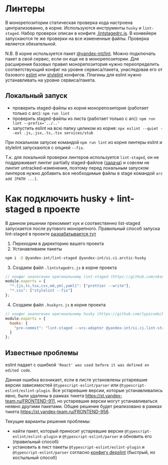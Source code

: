 # Линтеры

В монорепозитории статическая проверка кода настроена централизованно, в корне. Используются инструменты `husky` и `lint-staged`. Набор проверок описан в конфиге [.lintstagedrc.js](../../.lintstagedrc.js).
В конвейере запускаются те же проверки на все измененные файлы. Проверка является обязательной.

N.B. В корне используется пакет [@yandex-int/lint](https://a.yandex-team.ru/arc_vcs/frontend/packages/lint/README.md). Можно подключать пакет в свой сервис, если он еще не в монорепозитории.
Для расширения базовых правил монорепозитория нужно переопределить соответствующий конфиг на уровне сервиса/пакета, унаследовав его от базового [eslint](../../.eslintrc.js) или [stylelint](../../.stylelintrc.json) конфигов. Плагины для eslint нужно устанавливать на уровне сервиса/пакета.

## Локальный запуск

- проверить staged-файлы из корня монорепозитория (работает только с arc): `npm run lint`
- проверить staged-файлы из листа (работает только с arc): `npm run lint --prefix='../..'`
- запустить eslint на всю папку целиком из корня: `npx eslint --quiet --ext .js,.jsx,.ts,.tsx services/stub`

При локальном запуске командой `npm run lint` из корня линтеры eslint и stylelint запускаются с опцией `--fix`.

Т.к. для локальной проверки линтеров используется `lint-staged`, он не поддерживает линтиг partially staged-файлов ([задача](https://st.yandex-team.ru/ARC-3188)) и совсем не линтит untracked-изменения, поэтому перед локальным запуском линтеров нужно добавить все необходимые файлы в stage командой `arc add [PATH ...]`.

# Как подключить husky + lint-staged в проекте

В данном решении прекоммит хук и соотвественно list-staged запускается после рутового монорепного.
Правильный способ запуска lint-staged в проекте [разрабатывается тут](https://st.yandex-team.ru/FEI-21151)

1. Переходим в директорию вашего проекта
2. Устанавливаем пакеты

```bash
npm i -D @yandex-int/lint-staged @yandex-int/si.ci.arctic-husky
```

3. Создаем файл `.lintstagedrc.js` в корне проекта

```js
// конфиг аналогичен оригинальному lint-staged (https://github.com/okonet/lint-staged)
module.exports = {
  "*.{js,ts,tsx,css,md,yml,yaml}": ["prettier --write"],
  "*.css": ["stylelint --fix"]
};
```

4. Создаем файл `.huskyrc.js` в корне проекта

```js
// конфиг аналогичен оригинальному husky (https://github.com/typicode/husky)
module.exports = {
  hooks: {
    "pre-commit": "lint-staged --vcs-adapter @yandex-int/si.ci.lint-staged-arc-workflow"
  }
};
```

## Известные проблемы

eslint падает с ошибкой `'React' was used before it was defined on edited code`.

Данная ошибка возникает, если в листе установлены устаревшие версии зависимостей `@typescript-eslint/parser` или `@typescript-eslint/eslint-plugin`. Все устаревшие версии, которые устанавливались явно, были удалены в рамках тикета https://st.yandex-team.ru/FRONTEND-911, но устаревшие версии могут устанавливаться неявно другими пакетами. Общее решение будет реализовано в рамках тикета https://st.yandex-team.ru/FRONTEND-956.

Текущие варианты решения проблемы:
* найти пакет, который приносит устаревшие версии `@typescript-eslint/eslint-plugin` и `@typescript-eslint/parser` и обновить его (правильный способ)
* установить в лист пакеты `@typescript-eslint/eslint-plugin` и `@typescript-eslint/parser` согласно [конфигу depslint](../../.depslint.json) (быстрый, но костыльный способ)
 
